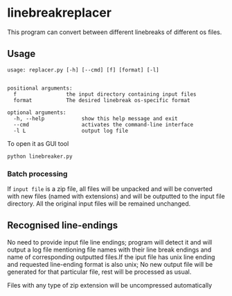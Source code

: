 # linebreakreplacer
This program can convert between different linebreaks of different os files.


## Usage
    usage: replacer.py [-h] [--cmd] [f] [format] [-l]


    positional arguments:
      f                the input directory containing input files
      format           The desired linebreak os-specific format

    optional arguments:
      -h, --help            show this help message and exit
      --cmd                 activates the command-line interface
      -l L                  output log file


  To open it as GUI tool

  ```
  python linebreaker.py

  ```

### Batch processing

If `input file` is a zip file, all files will be unpacked and will be converted with new files (named with extensions) and will be outputted to the input file directory. All the original input files will be remained unchanged.


## Recognised line-endings

No need to provide input file line endings; program will detect it and will output a log file mentioning file names with their line break endings and name of corresponding outputted files.If the iput file has unix line ending and requested line-ending format is also unix; No new output file will be generated for that particular file, rest will be processed as usual.  

Files with any type of zip extension will be uncompressed automatically

